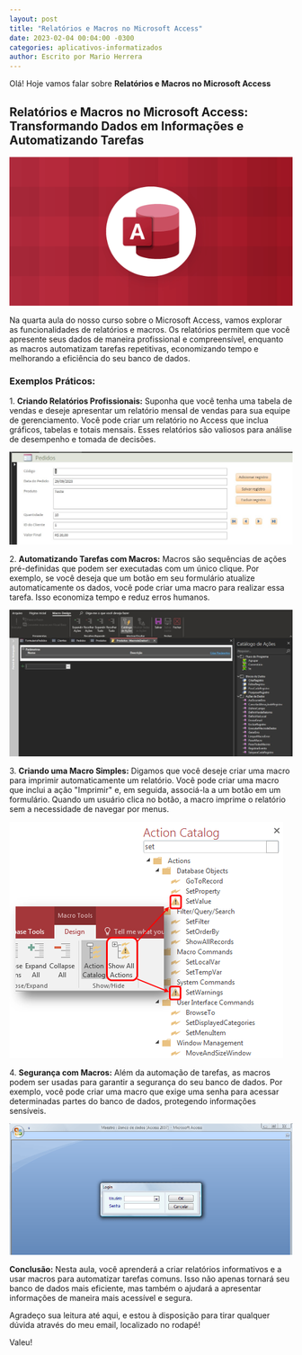 ```yaml
---
layout: post
title: "Relatórios e Macros no Microsoft Access"
date: 2023-02-04 00:04:00 -0300
categories: aplicativos-informatizados
author: Escrito por Mario Herrera
---
```


Olá! Hoje vamos falar sobre **Relatórios e Macros no Microsoft Access**

## Relatórios e Macros no Microsoft Access: Transformando Dados em Informações e Automatizando Tarefas


![](https://github.com/mariopuebla17/blog/blob/main/_images/202302/access.jpg?raw=true)

Na quarta aula do nosso curso sobre o Microsoft Access, vamos explorar as funcionalidades de relatórios e macros. Os relatórios permitem que você apresente seus dados de maneira profissional e compreensível, enquanto as macros automatizam tarefas repetitivas, economizando tempo e melhorando a eficiência do seu banco de dados.

### Exemplos Práticos:

1\. **Criando Relatórios Profissionais:** Suponha que você tenha uma tabela de vendas e deseje apresentar um relatório mensal de vendas para sua equipe de gerenciamento. Você pode criar um relatório no Access que inclua gráficos, tabelas e totais mensais. Esses relatórios são valiosos para análise de desempenho e tomada de decisões.

![](https://github.com/mariopuebla17/blog/blob/main/_images/202302/access13.jpg?raw=true)

2\. **Automatizando Tarefas com Macros:** Macros são sequências de ações pré-definidas que podem ser executadas com um único clique. Por exemplo, se você deseja que um botão em seu formulário atualize automaticamente os dados, você pode criar uma macro para realizar essa tarefa. Isso economiza tempo e reduz erros humanos.

![](https://github.com/mariopuebla17/blog/blob/main/_images/202302/access16.jpg?raw=true)

3\. **Criando uma Macro Simples:** Digamos que você deseje criar uma macro para imprimir automaticamente um relatório. Você pode criar uma macro que inclui a ação "Imprimir" e, em seguida, associá-la a um botão em um formulário. Quando um usuário clica no botão, a macro imprime o relatório sem a necessidade de navegar por menus.

![](https://github.com/mariopuebla17/blog/blob/main/_images/202302/access17.jpg?raw=true)

4\. **Segurança com Macros:** Além da automação de tarefas, as macros podem ser usadas para garantir a segurança do seu banco de dados. Por exemplo, você pode criar uma macro que exige uma senha para acessar determinadas partes do banco de dados, protegendo informações sensíveis.

![](https://github.com/mariopuebla17/blog/blob/main/_images/202302/access18.jpg?raw=true)

**Conclusão:** Nesta aula, você aprenderá a criar relatórios informativos e a usar macros para automatizar tarefas comuns. Isso não apenas tornará seu banco de dados mais eficiente, mas também o ajudará a apresentar informações de maneira mais acessível e segura.

Agradeço sua leitura até aqui, e estou à disposição para tirar qualquer dúvida através do meu email, localizado no rodapé!

Valeu!